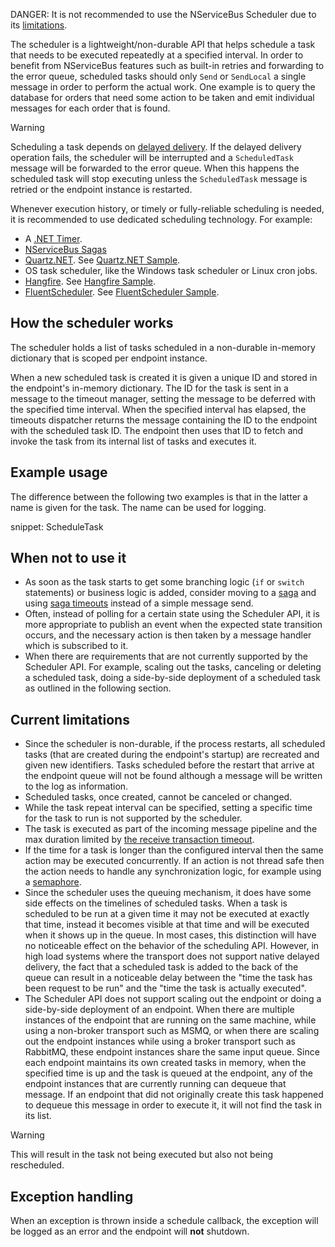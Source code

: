 DANGER: It is not recommended to use the NServiceBus Scheduler due to its [limitations](#current-limitations).

The scheduler is a lightweight/non-durable API that helps schedule a task that needs to be executed repeatedly at a specified interval. In order to benefit from NServiceBus features such as built-in retries and forwarding to the error queue, scheduled tasks should only `Send` or `SendLocal` a single message in order to perform the actual work. One example is to query the database for orders that need some action to be taken and emit individual messages for each order that is found.

> [!WARNING]
>
> Scheduling a task depends on [delayed delivery](/nservicebus/messaging/delayed-delivery.md). If the delayed delivery operation fails, the scheduler will be interrupted and a `ScheduledTask` message will be forwarded to the error queue. When this happens the scheduled task will stop executing unless the `ScheduledTask` message is retried or the endpoint instance is restarted.
>
> Whenever execution history, or timely or fully-reliable scheduling is needed, it is recommended to use dedicated scheduling technology. For example:
>
> * A [.NET Timer](https://msdn.microsoft.com/en-us/library/system.threading.timer.aspx).
> * [NServiceBus Sagas](/nservicebus/sagas/)
> * [Quartz.NET](https://www.quartz-scheduler.net/). See [Quartz.NET Sample](/samples/scheduling/quartz/).
> * OS task scheduler, like the Windows task scheduler or Linux cron jobs.
> * [Hangfire](https://www.hangfire.io/). See [Hangfire Sample](/samples/scheduling/hangfire/).
> * [FluentScheduler](https://github.com/fluentscheduler/FluentScheduler). See [FluentScheduler Sample](/samples/scheduling/fluentscheduler/).

## How the scheduler works

The scheduler holds a list of tasks scheduled in a non-durable in-memory dictionary that is scoped per endpoint instance.

When a new scheduled task is created it is given a unique ID and stored in the endpoint's in-memory dictionary. The ID for the task is sent in a message to the timeout manager, setting the message to be deferred with the specified time interval. When the specified interval has elapsed, the timeouts dispatcher returns the message containing the ID to the endpoint with the scheduled task ID. The endpoint then uses that ID to fetch and invoke the task from its internal list of tasks and executes it.

## Example usage

The difference between the following two examples is that in the latter a name is given for the task. The name can be used for logging.

snippet: ScheduleTask

## When not to use it

* As soon as the task starts to get some branching logic (`if` or `switch` statements) or business logic is added, consider moving to a [saga](/nservicebus/sagas) and using [saga timeouts](/nservicebus/sagas/timeouts.md) instead of a simple message send.
* Often, instead of polling for a certain state using the Scheduler API, it is more appropriate to publish an event when the expected state transition occurs, and the necessary action is then taken by a message handler which is subscribed to it.
* When there are requirements that are not currently supported by the Scheduler API. For example, scaling out the  tasks, canceling or deleting a scheduled task, doing a side-by-side deployment of a scheduled task as outlined in the following section.

## Current limitations

* Since the scheduler is non-durable, if the process restarts, all scheduled tasks (that are created during the endpoint's startup) are recreated and given new identifiers. Tasks scheduled before the restart that arrive at the endpoint queue will not be found although a message will be written to the log as information.
* Scheduled tasks, once created, cannot be canceled or changed.
* While the task repeat interval can be specified, setting a specific time for the task to run is not supported by the scheduler.
* The task is executed as part of the incoming message pipeline and the max duration limited by [the receive transaction timeout](/transports/transactions.md).
* If the time for a task is longer than the configured interval then the same action may be executed concurrently. If an action is not thread safe then the action needs to handle any synchronization logic, for example using a [semaphore](https://docs.microsoft.com/en-us/dotnet/api/system.threading.semaphore).
* Since the scheduler uses the queuing mechanism, it does have some side effects on the timelines of scheduled tasks. When a task is scheduled to be run at a given time it may not be executed at exactly that time, instead it becomes visible at that time and will be executed when it shows up in the queue. In most cases, this distinction will have no noticeable effect on the behavior of the scheduling API. However, in high load systems where the transport does not support native delayed delivery, the fact that a scheduled task is added to the back of the queue can result in a noticeable delay between the "time the task has been request to be run" and the "time the task is actually executed".
* The Scheduler API does not support scaling out the endpoint or doing a side-by-side deployment of an endpoint. When there are multiple instances of the endpoint that are running on the same machine, while using a non-broker transport such as MSMQ, or when there are scaling out the endpoint instances while using a broker transport such as RabbitMQ, these endpoint instances share the same input queue. Since each endpoint maintains its own created tasks in memory, when the specified time is up and the task is queued at the endpoint, any of the endpoint instances that are currently running can dequeue that message. If an endpoint that did not originally create this task happened to dequeue this message in order to execute it, it will not find the task in its list.

> [!WARNING]
> This will result in the task not being executed but also not being rescheduled.

## Exception handling

When an exception is thrown inside a schedule callback, the exception will be logged as an error and the endpoint will **not** shutdown.
